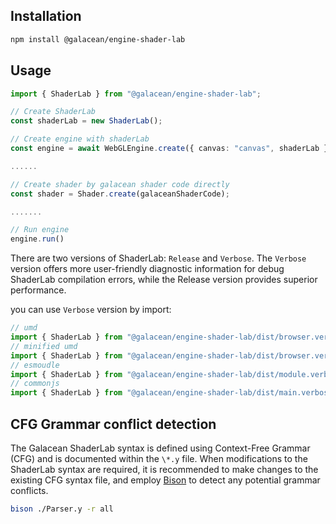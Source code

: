## Installation

```sh
npm install @galacean/engine-shader-lab
```

## Usage

```typescript
import { ShaderLab } from "@galacean/engine-shader-lab";

// Create ShaderLab
const shaderLab = new ShaderLab();

// Create engine with shaderLab
const engine = await WebGLEngine.create({ canvas: "canvas", shaderLab });

......

// Create shader by galacean shader code directly
const shader = Shader.create(galaceanShaderCode);

.......

// Run engine
engine.run()
```

There are two versions of ShaderLab: `Release` and `Verbose`. The `Verbose` version offers more user-friendly diagnostic information for debug ShaderLab compilation errors, while the Release version provides superior performance.

you can use `Verbose` version by import:

```ts
// umd
import { ShaderLab } from "@galacean/engine-shader-lab/dist/browser.verbose";
// minified umd
import { ShaderLab } from "@galacean/engine-shader-lab/dist/browser.verbose.min";
// esmoudle
import { ShaderLab } from "@galacean/engine-shader-lab/dist/module.verbose";
// commonjs
import { ShaderLab } from "@galacean/engine-shader-lab/dist/main.verbose";
```

## CFG Grammar conflict detection

The Galacean ShaderLab syntax is defined using Context-Free Grammar (CFG) and is documented within the `\*.y` file. When modifications to the ShaderLab syntax are required, it is recommended to make changes to the existing CFG syntax file, and employ [Bison](https://www.gnu.org/software/bison/manual/bison.html) to detect any potential grammar conflicts.

```sh
bison ./Parser.y -r all
```
